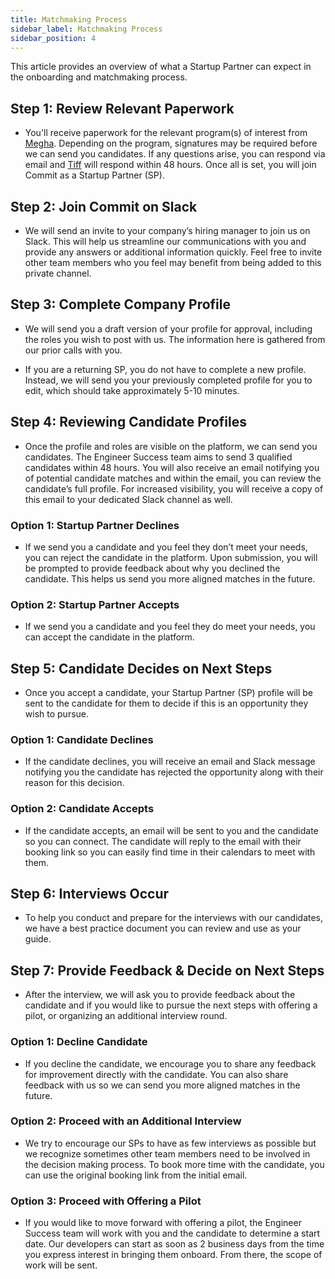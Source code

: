 ```yaml
---
title: Matchmaking Process
sidebar_label: Matchmaking Process
sidebar_position: 4
---
```


This article provides an overview of what a Startup Partner can expect in the onboarding and matchmaking process.

## Step 1: Review Relevant Paperwork
-   You'll receive paperwork for the relevant program(s) of interest from [Megha](https://docs.commit.dev/sps/about#engage-with-the-team-answering-your-questions). Depending on the program, signatures may be required before we can send you candidates. If any questions arise, you can respond via email and [Tiff](https://docs.commit.dev/sps/about#engage-with-the-team-answering-your-questions) will respond within 48 hours. Once all is set, you will join Commit as a Startup Partner (SP).
    
## Step 2: Join Commit on Slack

-   We will send an invite to your company’s hiring manager to join us on Slack. This will help us streamline our communications with you and provide any answers or additional information quickly. Feel free to invite other team members who you feel may benefit from being added to this private channel.
  
## Step 3: Complete Company Profile

-   We will send you a draft version of your profile for approval, including the roles you wish to post with us. The information here is gathered from our prior calls with you.
    
- If you are a returning SP, you do not have to complete a new profile. Instead, we will send you your previously completed profile for you to edit, which should take approximately 5-10 minutes.


## Step 4: Reviewing Candidate Profiles

-   Once the profile and roles are visible on the platform, we can send you candidates. The Engineer Success team aims to send 3 qualified candidates within 48 hours. You will also receive an email notifying you of potential candidate matches and within the email, you can review the candidate’s full profile. For increased visibility, you will receive a copy of this email to your dedicated Slack channel as well.
    

### Option 1: Startup Partner Declines

-   If we send you a candidate and you feel they don’t meet your needs, you can reject the candidate in the platform. Upon submission, you will be prompted to provide feedback about why you declined the candidate. This helps us send you more aligned matches in the future.
    
### Option 2: Startup Partner Accepts

-   If we send you a candidate and you feel they do meet your needs, you can accept the candidate in the platform.
    

## Step 5: Candidate Decides on Next Steps

-   Once you accept a candidate, your Startup Partner (SP) profile will be sent to the candidate for them to decide if this is an opportunity they wish to pursue.

### Option 1: Candidate Declines

-   If the candidate declines, you will receive an email and Slack message notifying you the candidate has rejected the opportunity along with their reason for this decision.
    
### Option 2: Candidate Accepts

-   If the candidate accepts, an email will be sent to you and the candidate so you can connect. The candidate will reply to the email with their booking link so you can easily find time in their calendars to meet with them.
    

## Step 6: Interviews Occur

  
-   To help you conduct and prepare for the interviews with our candidates, we have a best practice document you can review and use as your guide.
    

## Step 7: Provide Feedback & Decide on Next Steps

  

-   After the interview, we will ask you to provide feedback about the candidate and if you would like to pursue the next steps with offering a pilot, or organizing an additional interview round.
    

### Option 1: Decline Candidate

-   If you decline the candidate, we encourage you to share any feedback for improvement directly with the candidate. You can also share feedback with us so we can send you more aligned matches in the future.
    
### Option 2: Proceed with an Additional Interview

-   We try to encourage our SPs to have as few interviews as possible but we recognize sometimes other team members need to be involved in the decision making process. To book more time with the candidate, you can use the original booking link from the initial email.
    
### Option 3: Proceed with Offering a Pilot

-   If you would like to move forward with offering a pilot, the Engineer Success team will work with you and the candidate to determine a start date. Our developers can start as soon as 2 business days from the time you express interest in bringing them onboard. From there, the scope of work will be sent.
    
 


